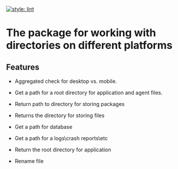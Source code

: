 [![style: lint](https://img.shields.io/badge/style-lint-4BC0F5.svg)](https://pub.dev/packages/lint)

# The package for working with directories on different platforms

## Features

* Aggregated check for desktop vs. mobile.

* Get a path for a root directory for application and agent files.

* Return path to directory for storing packages

* Returns the directory for storing files

* Get a path for database

* Get a path for a logs\crash reports\etc

* Return the root directory for application

* Rename file